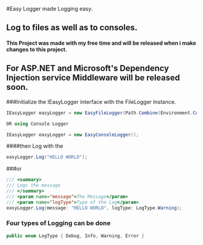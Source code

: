 #Easy Logger made Logging easy.

## Log to files as well as to consoles.

#### This Project was made with my free time and will be released when i make changes to this project.
## For ASP.NET and Microsoft's Dependency Injection service Middleware will be released soon.

###Initialize the IEasyLogger interface with the FileLogger Instance.
```c#
IEasyLogger easyLogger = new EasyFileLogger(Path.Combine(Environment.CurrentDirectory, "log.txt"));

OR using Console Logger

IEasyLogger easyLogger = new EasyConsoleLogger();
```

####then Log with the

```c#
easyLogger.Log("HELLO WORLD");
```
###or
```c#
/// <summary>
/// Logs the message
/// </summary>
/// <param name="message">The Message</param>
/// <param name="logType">Type of the Log</param>
easyLogger.Log(message: "HELLO WORLD", logType: LogType.Warning);
```
### Four types of Logging can be done
```c#
public enum LogType { Debug, Info, Warning, Error }
```
